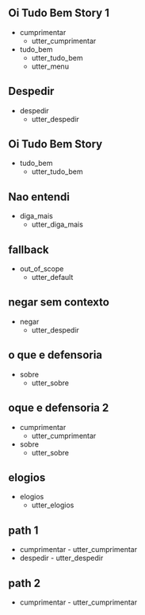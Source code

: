 ## Oi Tudo Bem Story 1
* cumprimentar
    - utter_cumprimentar
* tudo_bem
    - utter_tudo_bem
    - utter_menu

## Despedir
* despedir
    - utter_despedir

## Oi Tudo Bem Story
* tudo_bem
    - utter_tudo_bem


## Nao entendi
* diga_mais
    - utter_diga_mais  

## fallback
* out_of_scope
    - utter_default

## negar sem contexto
* negar
    - utter_despedir

## o que e defensoria
* sobre
    - utter_sobre

## oque e defensoria 2
* cumprimentar
    - utter_cumprimentar
* sobre
    - utter_sobre



## elogios
* elogios
    - utter_elogios


## path 1
* cumprimentar
        - utter_cumprimentar
* despedir
        - utter_despedir
## path 2
* cumprimentar
        - utter_cumprimentar
